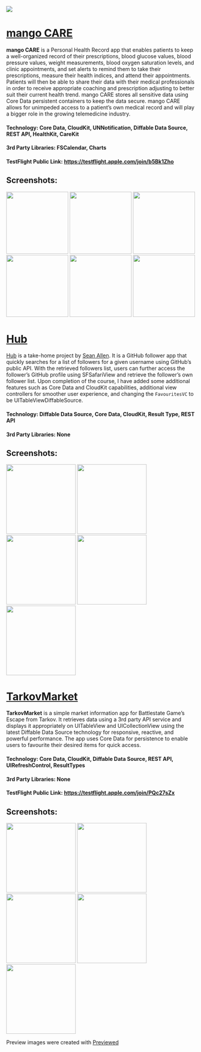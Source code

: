 <a href="https://twitter.com/chriisong" target="_blank"><img src="https://img.shields.io/badge/twitter-@chriisong-blue.svg?style=for-the-badge&logo=twitter&logoColor=white"></a>

# [mango CARE](https://github.com/chriisong/MangoCareDemo)
**mango CARE** is a Personal Health Record app that enables patients to keep a well-organized record of their prescriptions, blood glucose values, blood pressure values, weight measurements, blood oxygen saturation levels, and clinic appointments, and set alerts to remind them to take their prescriptions, measure their health indices, and attend their appointments. Patients will then be able to share their data with their medical professionals in order to receive appropriate coaching and prescription adjusting to better suit their current health trend. mango CARE stores all sensitive data using Core Data persistent containers to keep the data secure. mango CARE allows for unimpeded access to a patient’s own medical record and will play a bigger role in the growing telemedicine industry.

#### Technology: Core Data, CloudKit, UNNotification, Diffable Data Source, REST API, HealthKit, CareKit
#### 3rd Party Libraries: FSCalendar, Charts
#### TestFlight Public Link: https://testflight.apple.com/join/b5Bk1Zho

## Screenshots:
<p float="left">
    <img src="Screenshots/MangoCare/image1.png" width="165" />
    <img src="Screenshots/MangoCare/image2.png" width="165" />
    <img src="Screenshots/MangoCare/image3.png" width="165" />
    <img src="Screenshots/MangoCare/image4.png" width="165" />
    <img src="Screenshots/MangoCare/image5.png" width="165" />
    <img src="Screenshots/MangoCare/image6.png" width="165" />
</p>


# [Hub](https://github.com/chriisong/GitHubFollowers)

[Hub](https://github.com/chriisong/GitHubFollowers) is a take-home project by [Sean Allen](https://github.com/sallen0400). It is a GitHub follower app that quickly searches for a list of followers for a given username using GitHub’s public API. With the retrieved followers list, users can further access the follower’s GitHub profile using SFSafariView and retrieve the follower’s own follower list. Upon completion of the course, I have added some additional features such as Core Data and CloudKit capabilities, additional view controllers for smoother user experience, and changing the `FavouritesVC` to be UITableViewDiffableSource. 

#### Technology: Diffable Data Source, Core Data, CloudKit, Result Type, REST API
#### 3rd Party Libraries: None

## Screenshots:
<p float="left">
    <img src="Screenshots/Hub/image1.png" width="185" />
    <img src="Screenshots/Hub/image2.png" width="185" />
    <img src="Screenshots/Hub/image3.png" width="185" />
    <img src="Screenshots/Hub/image4.png" width="185" />
    <img src="Screenshots/Hub/image5.png" width="185" />
</p>


# [TarkovMarket](https://github.com/chriisong/TarkovMarketDemo)
**TarkovMarket** is a simple market information app for Battlestate Game’s Escape from Tarkov. It retrieves data using a 3rd party API service and displays it appropriately on UITableView and UICollectionView using the latest Diffable Data Source technology for responsive, reactive, and powerful performance. The app uses Core Data for persistence to enable users to favourite their desired items for quick access.

#### Technology: Core Data, CloudKit, Diffable Data Source, REST API, UIRefreshControl, ResultTypes
#### 3rd Party Libraries: None
#### TestFlight Public Link: https://testflight.apple.com/join/PQc27sZx

## Screenshots:
<p float="left">
    <img src="Screenshots/TarkovMarket/image1.png" width="185" />
    <img src="Screenshots/TarkovMarket/image2.png" width="185" />
    <img src="Screenshots/TarkovMarket/image3.png" width="185" />
    <img src="Screenshots/TarkovMarket/image4.png" width="185" />
    <img src="Screenshots/TarkovMarket/image5.png" width="185" />
</p>



Preview images were created with <a href="https://previewed.app/">Previewed</a>
